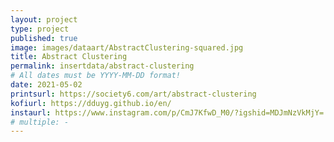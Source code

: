 ```yaml
---
layout: project
type: project
published: true
image: images/dataart/AbstractClustering-squared.jpg
title: Abstract Clustering
permalink: insertdata/abstract-clustering
# All dates must be YYYY-MM-DD format!
date: 2021-05-02
printsurl: https://society6.com/art/abstract-clustering
kofiurl: https://dduyg.github.io/en/
instaurl: https://www.instagram.com/p/CmJ7KfwD_M0/?igshid=MDJmNzVkMjY=
# multiple: -
---
```

